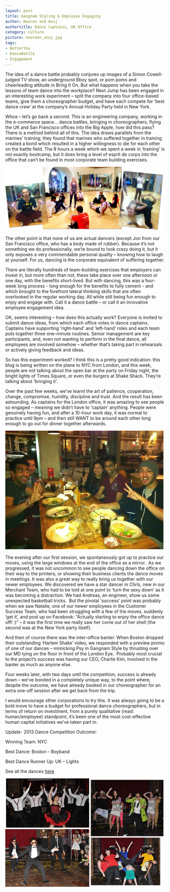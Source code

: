 ```yaml
---
layout: post
title: Gangnam Styling & Employee Engaging
author: Nooren and Anuj
authortitle: Dance Captains, UK Office
category: culture
picture: nooreen_anuj.jpg
tags:
- BetterYou
- DanceBattle
- Engagement
---
```


The idea of a dance battle probably conjures up images of a Simon Cowell-judged TV show, an underground Bboy spot, or pom poms and cheerleading attitude in Bring It On. But what happens when you take the lessons of team dance into the workplace? Next Jump has been engaged in an interesting work experiment – split the company into four office-based teams, give them a choreographer budget, and have each compete for ‘best dance crew’ at the company’s Annual Holiday Party held in New York.

Whoa – let’s go back a second. This is an engineering company, working in the e-commerce space… dance battles, bringing in choreographers, flying the UK and San Francisco offices into the Big Apple, how did this pass? There is a method behind all of this. The idea draws parallels from the marines’ training; they found that marines who suffered together in training created a bond which resulted in a higher willingness to die for each other on the battle field. The 8 hours a week which we spent a week in ‘training’ is not exactly bootcamp, but it does bring a level of esprit de corps into the office that can’t be found in most corporate team building exercises.


![Dance practice](/images/gangnam-styling-employee-engaging-1.png)


The other point is that none of us are actual dancers (except Jon from our San Francisco office, who has a body made of rubber). Because it’s not something we do professionally, we’re bound to look crazy doing it, but it only exposes a very commendable personal quality – knowing how to laugh at yourself. For us, dancing is the corporate equivalent of suffering together.

There are literally hundreds of team-building exercises that employers can invest in, but more often than not, these take place over one afternoon or one day, with the benefits short-lived. But with dancing, this was a four-week long process - long enough for the benefits to fully cement - and which brought to the forefront lateral thinking skills that are often overlooked in the regular working day. All while still being fun enough to enjoy and engage with. Call it a dance battle – or call it an innovative employee engagement idea.

OK, seems interesting – how does this actually work? Everyone is invited to submit dance ideas, from which each office votes in dance captains. Captains have supporting ‘right-hand’ and ‘left-hand’ roles and each team puts together three one-minute routines. Senior management are key participants, and, even not wanting to perform in the final dance, all employees are involved somehow – whether that’s taking part in rehearsals or actively giving feedback and ideas.

So has this experiment worked? I think this is a pretty good indication: this blog is being written on the plane to NYC from London, and this week, people are not talking about the open bar at the party on Friday night, the bright lights of Times Square, or even the burgers at Shake Shack. They’re talking about ‘bringing it’.

Over the past few weeks, we’ve learnt the art of patience, cooperation, change, compromise, humility, discipline and trust. And the result has been astounding. As captains for the London office, it was amazing to see people so engaged – meaning we didn’t have to ‘captain’ anything. People were genuinely having fun, and after a 10-hour work day, it was normal to practice until 9pm – and then still WANT to be around each other long enough to go out for dinner together afterwards. 


![The team](/images/gangnam-styling-employee-engaging-2.jpg)


The evening after our first session, we spontaneously got up to practice our moves, using the large windows at the end of the office as a mirror.  As we progressed, it was not uncommon to see people dancing down the office on their way to the printers, or showing their business clients the dance moves in meetings. It was also a great way to really bring us together with our newer employees. We discovered we have a star dancer in Chris, new in our Merchant Team, who had to be told at one point to ‘turn the sexy down’ as it was becoming a distraction. We had Andreas, an engineer, show us some unexpected basketball tricks.  But the pivotal ‘success’ point was probably when we saw Natalie, one of our newer employees in the Customer Success Team, who had been struggling with a few of the moves, suddenly ‘get it’, and post up on Facebook: “Actually starting to enjoy the office dance off! :)” – it was the first time we really saw her come out of her shell (the second was at the New York party itself).

And then of course there was the inter-office banter. When Boston dropped their outstanding ‘Harlem Shake’ video, we responded with a preview promo of one of our dances – mimicking Psy in Gangnam Style by thrusting over our MD lying on the floor in front of the London Eye.  Probably most crucial to the project’s success was having our CEO, Charlie Kim, involved in the banter as much as anyone else.

Four weeks later, with two days until the competition, success is already down – we’ve bonded in a completely unique way, to the point where, despite the outcome, we have already booked in our choreographer for an extra one-off session after we get back from the trip.

I would encourage other corporations to try this. It was always going to be a bold move to have a budget for professional dance choreographers, but in terms of return on investment, from a purely qualitative (read: human/employee) standpoint, it’s been one of the most cost-effective human capital initiatives we’ve taken part in.

Update- 2013 Dance Competition Outcome:

Winning Team: NYC

Best Dance: Boston – Boyband

Best Dance Runner Up: UK – Lights

See all the dances [here](http://www.youtube.com/watch?v=OGztuPMte4Q)


![](/images/gangnam-styling-employee-engaging-3.png)
